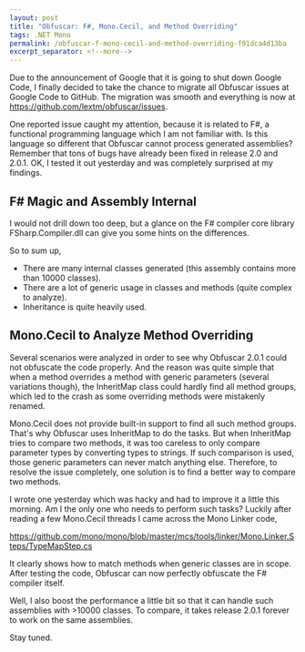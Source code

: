 ```yaml
---
layout: post
title: "Obfuscar: F#, Mono.Cecil, and Method Overriding"
tags: .NET Mono
permalink: /obfuscar-f-mono-cecil-and-method-overriding-f91dca4d13ba
excerpt_separator: <!--more-->
---
```

Due to the announcement of Google that it is going to shut down Google Code, I finally decided to take the chance to migrate all Obfuscar issues at Google Code to GitHub. The migration was smooth and everything is now at https://github.com/lextm/obfuscar/issues.

One reported issue caught my attention, because it is related to F#, a functional programming language which I am not familiar with. Is this language so different that Obfuscar cannot process generated assemblies? Remember that tons of bugs have already been fixed in release 2.0 and 2.0.1. OK, I tested it out yesterday and was completely surprised at my findings.
<!--more-->

## F# Magic and Assembly Internal

I would not drill down too deep, but a glance on the F# compiler core library FSharp.Compiler.dll can give you some hints on the differences.

So to sum up,

* There are many internal classes generated (this assembly contains more than 10000 classes).
* There are a lot of generic usage in classes and methods (quite complex to analyze).
* Inheritance is quite heavily used.

## Mono.Cecil to Analyze Method Overriding

Several scenarios were analyzed in order to see why Obfuscar 2.0.1 could not obfuscate the code properly. And the reason was quite simple that when a method overrides a method with generic parameters (several variations though), the InheritMap class could hardly find all method groups, which led to the crash as some overriding methods were mistakenly renamed.

Mono.Cecil does not provide built-in support to find all such method groups. That's why Obfuscar uses InheritMap to do the tasks. But when InheritMap tries to compare two methods, it was too careless to only compare parameter types by converting types to strings. If such comparison is used, those generic parameters can never match anything else. Therefore, to resolve the issue completely, one solution is to find a better way to compare two methods.

I wrote one yesterday which was hacky and had to improve it a little this morning. Am I the only one who needs to perform such tasks? Luckily after reading a few Mono.Cecil threads I came across the Mono Linker code,

https://github.com/mono/mono/blob/master/mcs/tools/linker/Mono.Linker.Steps/TypeMapStep.cs

It clearly shows how to match methods when generic classes are in scope. After testing the code, Obfuscar can now perfectly obfuscate the F# compiler itself.

Well, I also boost the performance a little bit so that it can handle such assemblies with >10000 classes. To compare, it takes release 2.0.1 forever to work on the same assemblies.

Stay tuned.
